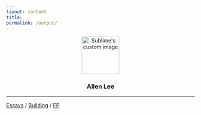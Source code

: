 ```yaml
---
layout: content
title: 
permalink: /output/
---
```


<p align="center">
  <img width="100" height="100" src="https://i.imgur.com/DzPisGi.png" alt="Sublime's custom image"/>
</p>


<center><h3>Allen Lee</h3></center>




---

[Essays](https://allenleein.github.io/brains/) / [Building](https://allenleein.github.io/brains/projects/) / [FP](https://allenleein.github.io/brains/fp/)
